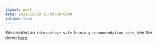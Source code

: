 ```yaml
---
layout: post
date: 2021-12-08 15:59:00-0400
inline: true
---
```


We created an `interactive safe housing recommendation site`, see the demo [here](https://youtu.be/iW4vNfS1OnQ).

